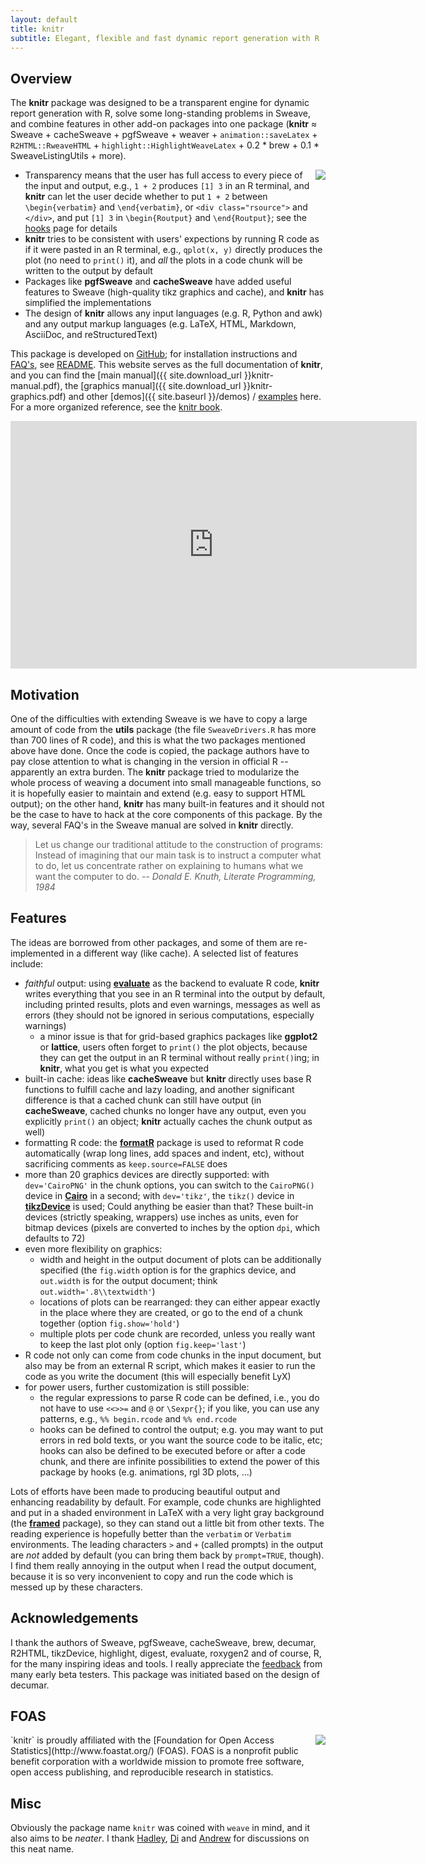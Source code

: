 ```yaml
---
layout: default
title: knitr
subtitle: Elegant, flexible and fast dynamic report generation with R
---
```


## Overview

The **knitr** package was designed to be a transparent engine for dynamic
report generation with R, solve some long-standing problems in Sweave, and
combine features in other add-on packages into one package (**knitr**
&asymp; Sweave + cacheSweave + pgfSweave + weaver + `animation::saveLatex` +
`R2HTML::RweaveHTML` + `highlight::HighlightWeaveLatex` + 0.2 * brew + 0.1 *
SweaveListingUtils + more).

[<img src="http://i.imgur.com/R6DSHDE.jpg" align="right" />](http://amzn.com/1482203537)

- Transparency means that the user has full access to every piece of the
  input and output, e.g., `1 + 2` produces `[1] 3` in an R terminal, and 
  **knitr** can let the user decide whether to put `1 + 2` between
  `\begin{verbatim}` and `\end{verbatim}`, or `<div class="rsource">` and
  `</div>`, and put `[1] 3` in `\begin{Routput}` and `\end{Routput}`; see
  the [hooks](hooks) page for details
- **knitr** tries to be consistent with users' expections by running R code as
  if it were pasted in an R terminal, e.g., `qplot(x, y)` directly produces
  the plot (no need to `print()` it), and *all* the plots in a code chunk
  will be written to the output by default
- Packages like **pgfSweave** and **cacheSweave** have added useful features to
  Sweave (high-quality tikz graphics and cache), and **knitr** has
  simplified the implementations
- The design of **knitr** allows any input languages (e.g. R, Python and awk)
  and any output markup languages (e.g. LaTeX, HTML, Markdown, AsciiDoc, and
  reStructuredText)

This package is developed on  [GitHub](https://github.com/yihui/knitr); for
installation instructions and [FAQ's](http://bit.ly/knitr-faq), see
[README](https://github.com/yihui/knitr#readme). This website serves as the
full documentation of **knitr**, and you can find the [main
manual]({{ site.download_url }}knitr-manual.pdf), the [graphics manual]({{ site.download_url }}knitr-graphics.pdf)
and other [demos]({{ site.baseurl }}/demos) /
[examples](https://github.com/yihui/knitr-examples) here. For a more
organized reference, see the [knitr book](https://github.com/yihui/knitr-book).

<div style="text-align: center;"><iframe src="http://www.screenr.com/embed/qcv8" width="650" height="396" frameborder="0"></iframe></div>

## Motivation

One of the difficulties with extending Sweave is we have to copy a large
amount of code from the **utils** package (the file `SweaveDrivers.R` has
more than 700 lines of R code), and this is what the two packages mentioned
above have done. Once the code is copied, the package authors have to pay
close attention to what is changing in the version in official R --
apparently an extra burden. The **knitr** package tried to modularize the
whole process of weaving a document into small manageable functions, so it
is hopefully easier to maintain and extend (e.g. easy to support HTML
output); on the other hand, **knitr** has many built-in features and it
should not be the case to have to hack at the core components of this
package. By the way, several FAQ's in the Sweave manual are solved in
**knitr** directly.

> Let us change our traditional attitude to the construction of programs:
> Instead of imagining that our main task is to instruct a computer what to
> do, let us concentrate rather on explaining to humans what we want the
> computer to do. <cite>-- Donald E. Knuth, Literate Programming, 1984</cite>

## Features

The ideas are borrowed from other packages, and some of them are
re-implemented in a different way (like cache). A selected list of features
include:

- *faithful* output: using
  [**evaluate**](http://cran.rstudio.com/package=evaluate) as the backend
  to evaluate R code, **knitr** writes everything that you see in an R
  terminal into the output by default, including printed results, plots and
  even warnings, messages as well as errors (they should not be ignored in
  serious computations, especially warnings)
  - a minor issue is that for grid-based graphics packages like **ggplot2** or
    **lattice**, users often forget to `print()` the plot objects, because
    they can get the output in an R terminal without really `print()`ing; in
    **knitr**, what you get is what you expected
- built-in cache: ideas like **cacheSweave** but **knitr** directly uses base R
  functions to fulfill cache and lazy loading, and another significant
  difference is that a cached chunk can still have output (in **cacheSweave**,
  cached chunks no longer have any output, even you explicitly `print()`
  an object; **knitr** actually caches the chunk output as well)
- formatting R code: the [**formatR**](http://yihui.name/formatR)
  package is used to reformat R code automatically (wrap long lines, add
  spaces and indent, etc), without sacrificing comments as
  `keep.source=FALSE` does
- more than 20 graphics devices are directly supported: with `dev='CairoPNG'`
  in the chunk options, you can switch to the `CairoPNG()` device in
  [**Cairo**](http://cran.rstudio.com/package=Cairo) in a second; with
  `dev='tikz'`, the `tikz()` device in
  [**tikzDevice**](http://cran.rstudio.com/package=tikzDevice) is used;
  Could anything be easier than that? These built-in devices (strictly speaking,
  wrappers) use inches as units, even for bitmap devices (pixels are
  converted to inches by the option `dpi`, which defaults to 72)
- even more flexibility on graphics:
  - width and height in the output document of plots can be additionally
    specified (the `fig.width` option is for the graphics device, and
    `out.width` is for the output document; think `out.width='.8\\textwidth'`)
  - locations of plots can be rearranged: they can either appear exactly in the
    place where they are created, or go to the end of a chunk together
    (option `fig.show='hold'`)
  - multiple plots per code chunk are recorded, unless you really  want to keep
    the last plot only (option `fig.keep='last'`)
- R code not only can come from code chunks in the input document, but also may
  be from an external R script, which makes it easier to run the code as you
  write the document (this will especially benefit LyX)
- for power users, further customization is still possible:
  - the regular expressions to parse R code can be defined, i.e., you do not
    have to use `<<>>=` and `@` or `\Sexpr{}`; if you like, you can use any
    patterns, e.g., `%% begin.rcode` and `%% end.rcode`
  - hooks can be defined to control the output; e.g. you may want to put errors
    in red bold texts, or you want the source code to be italic, etc; hooks
    can also be defined to be executed before or after a code chunk, and
    there are infinite possibilities to extend the power of this package by
    hooks (e.g. animations, rgl 3D plots, ...)

Lots of efforts have been made to producing beautiful output and enhancing
readability by default. For example, code chunks are highlighted and put in
a shaded environment in LaTeX with a very light gray background (the
[**framed**](http://www.ctan.org/pkg/framed) package), so they can stand out
a little bit from other texts. The reading experience is hopefully better
than the `verbatim` or `Verbatim` environments. The leading characters `>`
and `+` (called prompts) in the output are *not* added by default (you can
bring them back by `prompt=TRUE`, though). I find them really annoying in
the output when I read the output document, because it is so very
inconvenient to copy and run the code which is messed up by these characters.

## Acknowledgements

I thank the authors of Sweave, pgfSweave, cacheSweave, brew, decumar,
R2HTML, tikzDevice, highlight, digest, evaluate, roxygen2 and of course, R,
for the many inspiring ideas and tools. I really appreciate the
[feedback](https://github.com/yihui/knitr/issues) from many early beta
testers. This package was initiated based on the design of decumar.

## FOAS

<img src="http://www.foastat.org/images/foas.png" style="float: right;" />
`knitr` is proudly affiliated with the [Foundation for Open Access
Statistics](http://www.foastat.org/) (FOAS). FOAS is a nonprofit public
benefit corporation with a worldwide mission to promote free software, open
access publishing, and reproducible research in statistics.

## Misc

Obviously the package name `knitr` was coined with `weave` in mind, and it
also aims to be *neater*. I thank [Hadley](http://had.co.nz),
[Di](http://dicook.public.iastate.edu) and
[Andrew](http://www.stat.tamu.edu/~aredd/site/) for discussions on this neat
name.
